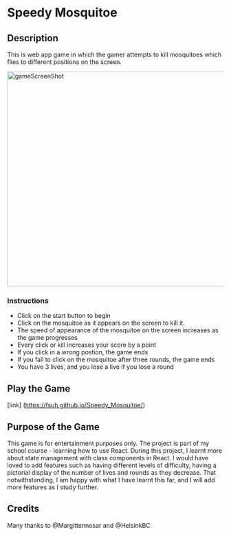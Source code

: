 # Speedy Mosquitoe

## Description

This is web app game in which the gamer attempts to kill mosquitoes which flies to different positions on the screen.


<img width="738" alt="gameScreenShot" src="https://user-images.githubusercontent.com/92304761/202905518-a4c0fe75-6c92-4169-bdce-c8916a6c32c0.png" height="500px" width="500px">

### Instructions

* Click on the start button to begin
* Click on the mosquitoe as it appears on the screen to kill it.
* The speed of appearance of the mosquitoe on the screen increases as the game progresses
* Every click or kill increases your score by a point
* If you click in a wrong postion, the game ends
* If you fail to click on the mosquitoe after three rounds, the game ends
* You have 3 lives, and you lose a live if you lose a round


## Play the Game

[link] (https://fsuh.github.io/Speedy_Mosquitoe/)

## Purpose of the Game

This game is for entertainment purposes only. The project is part of my school course - learning how to use React. During this project, I learnt more about state management  with class components in React. I would have loved to add features such as having different levels of difficulty, having a pictorial display of the number of lives and rounds as they decrease. That notwithstanding, I am happy with what I have learnt this far, and I will add more features as I study further.

## Credits

Many thanks to @Margittennosar and @HelsinkBC

